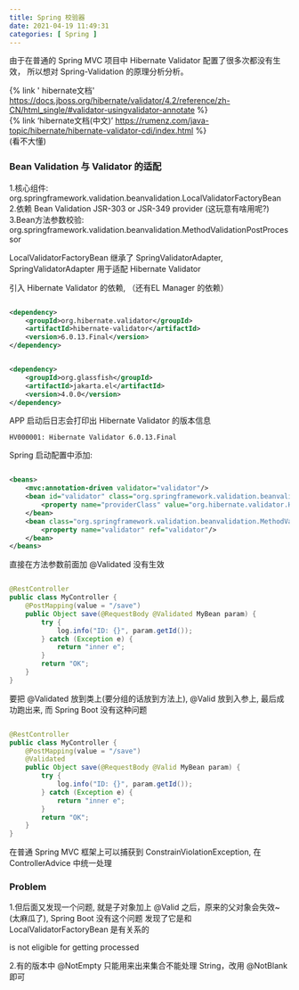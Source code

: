```yaml
---
title: Spring 校验器
date: 2021-04-19 11:49:31
categories: [ Spring ]
---
```


由于在普通的 Spring MVC 项目中 Hibernate Validator 配置了很多次都没有生效，
所以想对 Spring-Validation 的原理分析分析。

{% link '
hibernate文档' https://docs.jboss.org/hibernate/validator/4.2/reference/zh-CN/html_single/#validator-usingvalidator-annotate %}  
{% link ‘hibernate文档(中文)’ https://rumenz.com/java-topic/hibernate/hibernate-validator-cdi/index.html %}  
(看不大懂)

<!-- more -->

### Bean Validation 与 Validator 的适配

1.核心组件: org.springframework.validation.beanvalidation.LocalValidatorFactoryBean  
2.依赖 Bean Validation JSR-303 or JSR-349 provider (这玩意有啥用呢?)  
3.Bean方法参数校验: org.springframework.validation.beanvalidation.MethodValidationPostProcessor

LocalValidatorFactoryBean 继承了 SpringValidatorAdapter, SpringValidatorAdapter 用于适配 Hibernate Validator

引入 Hibernate Validator 的依赖, （还有EL Manager 的依赖）

```xml

<dependency>
    <groupId>org.hibernate.validator</groupId>
    <artifactId>hibernate-validator</artifactId>
    <version>6.0.13.Final</version>
</dependency>
```

```xml

<dependency>
    <groupId>org.glassfish</groupId>
    <artifactId>jakarta.el</artifactId>
    <version>4.0.0</version>
</dependency>
```

APP 启动后日志会打印出 Hibernate Validator 的版本信息

```text
HV000001: Hibernate Validator 6.0.13.Final
```

Spring 启动配置中添加:

```xml

<beans>
    <mvc:annotation-driven validator="validator"/>
    <bean id="validator" class="org.springframework.validation.beanvalidation.LocalValidationFactoryBean">
        <property name="providerClass" value="org.hibernate.validator.HibernateValidator"/>
    </bean>
    <bean class="org.springframework.validation.beanvalidation.MethodValidationPostProcessor">
        <property name="validator" ref="validator"/>
    </bean>
</beans>
```

直接在方法参数前面加 @Validated 没有生效

```java

@RestController
public class MyController {
    @PostMapping(value = "/save")
    public Object save(@RequestBody @Validated MyBean param) {
        try {
            log.info("ID: {}", param.getId());
        } catch (Exception e) {
            return "inner e";
        }
        return "OK";
    }
}
```

要把 @Validated 放到类上(要分组的话放到方法上), @Valid 放到入参上, 最后成功跑出来, 而 Spring Boot 没有这种问题

```java

@RestController
public class MyController {
    @PostMapping(value = "/save")
    @Validated
    public Object save(@RequestBody @Valid MyBean param) {
        try {
            log.info("ID: {}", param.getId());
        } catch (Exception e) {
            return "inner e";
        }
        return "OK";
    }
}
```

在普通 Spring MVC 框架上可以捕获到 ConstrainViolationException, 在 ControllerAdvice 中统一处理

### Problem

1.但后面又发现一个问题, 就是子对象加上 @Valid 之后，原来的父对象会失效~ (太麻瓜了), Spring Boot 没有这个问题
发现了它是和 LocalValidatorFactoryBean 是有关系的

is not eligible for getting processed

2.有的版本中 @NotEmpty 只能用来出来集合不能处理 String，改用 @NotBlank 即可